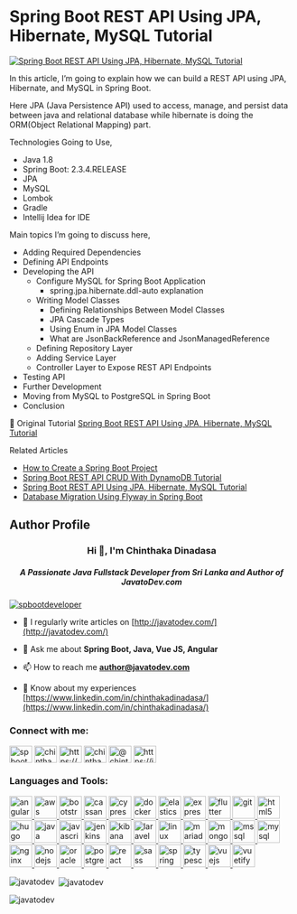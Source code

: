 # Spring Boot REST API Using JPA, Hibernate, MySQL Tutorial

<a href="https://javatodev.com/spring-boot-mysql/" target="blank">
    <img align="center" src="https://javatodev.com/wp-content/uploads/2020/10/Spring-Boot-REST-API-Using-JPA-Hibernate-MySQL-Tutorial-800x450.png" alt="Spring Boot REST API Using JPA, Hibernate, MySQL Tutorial"/></a>

<p align="left">
In this article, I’m going to explain how we can build a REST API using JPA, Hibernate, and MySQL in Spring Boot.

Here JPA (Java Persistence API) used to access, manage, and persist data between java and relational database while hibernate is doing the ORM(Object Relational Mapping) part.

Technologies Going to Use,

- Java 1.8
- Spring Boot: 2.3.4.RELEASE
- JPA
- MySQL
- Lombok
- Gradle
- Intellij Idea for IDE

Main topics I’m going to discuss here,

- Adding Required Dependencies
- Defining API Endpoints
- Developing the API
    - Configure MySQL for Spring Boot Application
        - spring.jpa.hibernate.ddl-auto explanation
    - Writing Model Classes
        - Defining Relationships Between Model Classes
        - JPA Cascade Types
        - Using Enum in JPA Model Classes
        - What are JsonBackReference and JsonManagedReference
    - Defining Repository Layer
    - Adding Service Layer
    - Controller Layer to Expose REST API Endpoints
- Testing API
- Further Development
- Moving from MySQL to PostgreSQL in Spring Boot
- Conclusion

</p>

📄 Original Tutorial [Spring Boot REST API Using JPA, Hibernate, MySQL Tutorial](https://javatodev.com/spring-boot-mysql/)

Related Articles 

 - [How to Create a Spring Boot Project](https://javatodev.com/how-to-create-a-spring-boot-project/)
 - [Spring Boot REST API CRUD With DynamoDB Tutorial](https://javatodev.com/spring-boot-dynamo-db-crud-tutorial/)
 - [Spring Boot REST API Using JPA, Hibernate, MySQL Tutorial](https://javatodev.com/spring-boot-mysql/)
 - [Database Migration Using Flyway in Spring Boot](https://javatodev.com/flyway-spring-boot/)

<h2>Author Profile</h2>

<h3 align="center">Hi 👋, I'm Chinthaka Dinadasa</h3>
<h5 align="center">A Passionate Java Fullstack Developer from Sri Lanka and Author of JavatoDev.com</h5>

<!-- <p align="left"> <a href="https://github.com/ryo-ma/github-profile-trophy"><img src="https://github-profile-trophy.vercel.app/?username=javatodev" alt="javatodev" /></a> </p> -->

<p align="left"> <a href="https://twitter.com/spbootdeveloper" target="blank"><img src="https://img.shields.io/twitter/follow/spbootdeveloper?logo=twitter&style=for-the-badge" alt="spbootdeveloper" /></a> </p>

<!-- - 👨‍💻 All of my projects are available at [https://chinthaka-dinadasa.github.io/portofolio/](https://chinthaka-dinadasa.github.io/portofolio/) -->

- 📝 I regularly write articles on [http://javatodev.com/](http://javatodev.com/)

- 💬 Ask me about **Spring Boot, Java, Vue JS, Angular**

- 📫 How to reach me **author@javatodev.com**

- 📄 Know about my experiences [https://www.linkedin.com/in/chinthakadinadasa/](https://www.linkedin.com/in/chinthakadinadasa/)

<h3 align="left">Connect with me:</h3>
<p align="left">
<a href="https://twitter.com/spbootdeveloper" target="blank"><img align="center" src="https://cdn.jsdelivr.net/npm/simple-icons@3.0.1/icons/twitter.svg" alt="spbootdeveloper" height="30" width="40" /></a>
<a href="https://linkedin.com/in/chinthakadinadasa" target="blank"><img align="center" src="https://cdn.jsdelivr.net/npm/simple-icons@3.0.1/icons/linkedin.svg" alt="chinthakadinadasa" height="30" width="40" /></a>
<a href="https://stackoverflow.com/users/https://stackoverflow.com/users/1455919/chinthaka-dinadasa" target="blank"><img align="center" src="https://cdn.jsdelivr.net/npm/simple-icons@3.0.1/icons/stackoverflow.svg" alt="https://stackoverflow.com/users/1455919/chinthaka-dinadasa" height="30" width="40" /></a>
<a href="https://fb.com/chinthaka.dinadasa" target="blank"><img align="center" src="https://cdn.jsdelivr.net/npm/simple-icons@3.0.1/icons/facebook.svg" alt="chinthaka.dinadasa" height="30" width="40" /></a>
<a href="https://medium.com/@chinthaka-dinadasa" target="blank"><img align="center" src="https://cdn.jsdelivr.net/npm/simple-icons@3.0.1/icons/medium.svg" alt="@chinthaka-dinadasa" height="30" width="40" /></a>
<a href="/https://javatodev.com/feed/" target="blank"><img align="center" src="https://cdn.jsdelivr.net/npm/simple-icons@3.0.1/icons/rss.svg" alt="https://javatodev.com/feed/" height="30" width="40" /></a>
</p>

<h3 align="left">Languages and Tools:</h3>
<p align="left"> <a href="https://angular.io" target="_blank"> <img src="https://devicons.github.io/devicon/devicon.git/icons/angularjs/angularjs-original.svg" alt="angularjs" width="40" height="40"/> </a> <a href="https://aws.amazon.com" target="_blank"> <img src="https://devicons.github.io/devicon/devicon.git/icons/amazonwebservices/amazonwebservices-original-wordmark.svg" alt="aws" width="40" height="40"/> </a> <a href="https://getbootstrap.com" target="_blank"> <img src="https://devicons.github.io/devicon/devicon.git/icons/bootstrap/bootstrap-plain.svg" alt="bootstrap" width="40" height="40"/> </a> <a href="https://cassandra.apache.org/" target="_blank"> <img src="https://www.vectorlogo.zone/logos/apache_cassandra/apache_cassandra-icon.svg" alt="cassandra" width="40" height="40"/> </a> <a href="https://www.cypress.io" target="_blank"> <img src="https://raw.githubusercontent.com/simple-icons/simple-icons/6e46ec1fc23b60c8fd0d2f2ff46db82e16dbd75f/icons/cypress.svg" alt="cypress" width="40" height="40"/> </a> <a href="https://www.docker.com/" target="_blank"> <img src="https://devicons.github.io/devicon/devicon.git/icons/docker/docker-original-wordmark.svg" alt="docker" width="40" height="40"/> </a> <a href="https://www.elastic.co" target="_blank"> <img src="https://www.vectorlogo.zone/logos/elastic/elastic-icon.svg" alt="elasticsearch" width="40" height="40"/> </a> <a href="https://expressjs.com" target="_blank"> <img src="https://devicons.github.io/devicon/devicon.git/icons/express/express-original-wordmark.svg" alt="express" width="40" height="40"/> </a> <a href="https://flutter.dev" target="_blank"> <img src="https://www.vectorlogo.zone/logos/flutterio/flutterio-icon.svg" alt="flutter" width="40" height="40"/> </a> <a href="https://git-scm.com/" target="_blank"> <img src="https://www.vectorlogo.zone/logos/git-scm/git-scm-icon.svg" alt="git" width="40" height="40"/> </a> <a href="https://www.w3.org/html/" target="_blank"> <img src="https://devicons.github.io/devicon/devicon.git/icons/html5/html5-original-wordmark.svg" alt="html5" width="40" height="40"/> </a> <a href="https://gohugo.io/" target="_blank"> <img src="https://api.iconify.design/logos-hugo.svg" alt="hugo" width="40" height="40"/> </a> <a href="https://www.java.com" target="_blank"> <img src="https://devicons.github.io/devicon/devicon.git/icons/java/java-original-wordmark.svg" alt="java" width="40" height="40"/> </a> <a href="https://developer.mozilla.org/en-US/docs/Web/JavaScript" target="_blank"> <img src="https://devicons.github.io/devicon/devicon.git/icons/javascript/javascript-original.svg" alt="javascript" width="40" height="40"/> </a> <a href="https://www.jenkins.io" target="_blank"> <img src="https://www.vectorlogo.zone/logos/jenkins/jenkins-icon.svg" alt="jenkins" width="40" height="40"/> </a> <a href="https://www.elastic.co/kibana" target="_blank"> <img src="https://www.vectorlogo.zone/logos/elasticco_kibana/elasticco_kibana-icon.svg" alt="kibana" width="40" height="40"/> </a> <a href="https://laravel.com/" target="_blank"> <img src="https://devicons.github.io/devicon/devicon.git/icons/laravel/laravel-plain-wordmark.svg" alt="laravel" width="40" height="40"/> </a> <a href="https://www.linux.org/" target="_blank"> <img src="https://devicons.github.io/devicon/devicon.git/icons/linux/linux-original.svg" alt="linux" width="40" height="40"/> </a> <a href="https://mariadb.org/" target="_blank"> <img src="https://www.vectorlogo.zone/logos/mariadb/mariadb-icon.svg" alt="mariadb" width="40" height="40"/> </a> <a href="https://www.mongodb.com/" target="_blank"> <img src="https://devicons.github.io/devicon/devicon.git/icons/mongodb/mongodb-original-wordmark.svg" alt="mongodb" width="40" height="40"/> </a> <a href="https://www.microsoft.com/en-us/sql-server" target="_blank"> <img src="https://cdn.worldvectorlogo.com/logos/microsoft-sql-server.svg" alt="mssql" width="40" height="40"/> </a> <a href="https://www.mysql.com/" target="_blank"> <img src="https://devicons.github.io/devicon/devicon.git/icons/mysql/mysql-original-wordmark.svg" alt="mysql" width="40" height="40"/> </a> <a href="https://www.nginx.com" target="_blank"> <img src="https://devicons.github.io/devicon/devicon.git/icons/nginx/nginx-original.svg" alt="nginx" width="40" height="40"/> </a> <a href="https://nodejs.org" target="_blank"> <img src="https://devicons.github.io/devicon/devicon.git/icons/nodejs/nodejs-original-wordmark.svg" alt="nodejs" width="40" height="40"/> </a> <a href="https://www.oracle.com/" target="_blank"> <img src="https://devicons.github.io/devicon/devicon.git/icons/oracle/oracle-original.svg" alt="oracle" width="40" height="40"/> </a> <a href="https://www.postgresql.org" target="_blank"> <img src="https://devicons.github.io/devicon/devicon.git/icons/postgresql/postgresql-original-wordmark.svg" alt="postgresql" width="40" height="40"/> </a> <a href="https://reactjs.org/" target="_blank"> <img src="https://devicons.github.io/devicon/devicon.git/icons/react/react-original-wordmark.svg" alt="react" width="40" height="40"/> </a> <a href="https://sass-lang.com" target="_blank"> <img src="https://devicons.github.io/devicon/devicon.git/icons/sass/sass-original.svg" alt="sass" width="40" height="40"/> </a> <a href="https://spring.io/" target="_blank"> <img src="https://www.vectorlogo.zone/logos/springio/springio-icon.svg" alt="spring" width="40" height="40"/> </a> <a href="https://www.typescriptlang.org/" target="_blank"> <img src="https://devicons.github.io/devicon/devicon.git/icons/typescript/typescript-original.svg" alt="typescript" width="40" height="40"/> </a> <a href="https://vuejs.org/" target="_blank"> <img src="https://devicons.github.io/devicon/devicon.git/icons/vuejs/vuejs-original-wordmark.svg" alt="vuejs" width="40" height="40"/> </a> <a href="https://vuetifyjs.com/en/" target="_blank"> <img src="https://bestofjs.org/logos/vuetify.svg" alt="vuetify" width="40" height="40"/> </a> </p>

<p><img align="left" src="https://github-readme-stats.vercel.app/api/top-langs?username=javatodev&show_icons=true&locale=en&layout=compact" alt="javatodev" /></p>

<p>&nbsp;<img align="center" src="https://github-readme-stats.vercel.app/api?username=javatodev&show_icons=true&locale=en" alt="javatodev" /></p>

<p><img align="center" src="https://github-readme-streak-stats.herokuapp.com/?user=javatodev&" alt="javatodev" /></p>